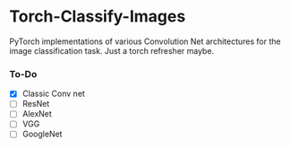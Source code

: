 # Torch-Classify-Images
PyTorch implementations of various Convolution Net architectures for the image classification task.
Just a torch refresher maybe.

### To-Do
- [x] Classic Conv net
- [ ] ResNet
- [ ] AlexNet
- [ ] VGG
- [ ] GoogleNet
